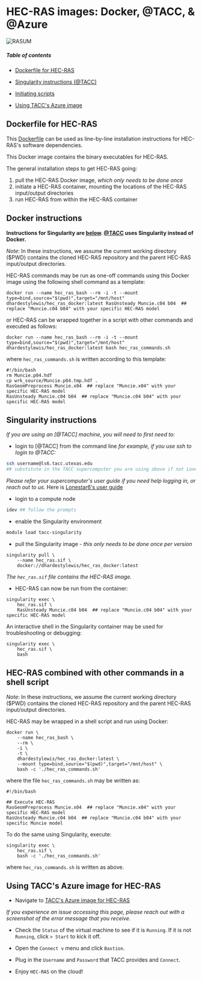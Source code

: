 # HEC-RAS images: Docker, @TACC, & @Azure

![RASUM](https://user-images.githubusercontent.com/15820710/185771100-1bf259e9-ee08-4729-99a3-a6e6c05bc60d.png)

##### Table of contents

-  [Dockerfile for HEC-RAS](#dockerfile)

-  [Singularity instructions (@TACC)](#singularity)

-  [Initiating scripts](#scripting)

-  [Using TACC's Azure image](#azure)


<a name="dockerfile"/>

## Dockerfile for HEC-RAS

This [Dockerfile](https://github.com/dhardestylewis/hec_ras_docker/blob/main/Dockerfile) can be used as line-by-line installation instructions for HEC-RAS's software dependencies.

This Docker image contains the binary executables for HEC-RAS.

The general installation steps to get HEC-RAS going:
1) pull the HEC-RAS Docker image, *which only needs to be done once*
2) initiate a HEC-RAS container, mounting the locations of the HEC-RAS input/output directories
3) run HEC-RAS from within the HEC-RAS container


## **Docker instructions**

**Instructions for Singularity are [below](#singularity). [@TACC](https://github.com/TACC) uses Singularity instead of Docker.**

*Note*: In these instructions, we assume the current working directory ($PWD) contains the cloned HEC-RAS repository and the parent HEC-RAS input/output directories.

HEC-RAS commands may be run as one-off commands using this Docker image using the following shell command as a template:

```
docker run --name hec_ras_bash --rm -i -t --mount type=bind,source="$(pwd)",target="/mnt/host" dhardestylewis/hec_ras_docker:latest RasUnsteady Muncie.c04 b04  ## replace "Muncie.c04 b04" with your specific HEC-RAS model
```

or HEC-RAS can be wrapped together in a script with other commands and executed as follows:

```
docker run --name hec_ras_bash --rm -i -t --mount type=bind,source="$(pwd)",target="/mnt/host" dhardestylewis/hec_ras_docker:latest bash hec_ras_commands.sh
```

where `hec_ras_commands.sh` is written according to this template:

```
#!/bin/bash
rm Muncie.p04.hdf
cp wrk_source/Muncie.p04.tmp.hdf .
RasGeomPreprocess Muncie.x04  ## replace "Muncie.x04" with your specific HEC-RAS model
RasUnsteady Muncie.c04 b04  ## replace "Muncie.c04 b04" with your specific HEC-RAS model
```


<a name="singularity"/>

## **Singularity instructions**

*If you are using an [@TACC] machine, you will need to first need to:*

- login to [@TACC] from the command line
*for example, if you use ssh to login to @TACC:*
```bash
ssh username@ls6.tacc.utexas.edu
## substitute in the TACC supercomputer you are using above if not Lonestar6, for example stampede2.tacc.utexas.edu
```
*Please refer your supercomputer's user guide if you need help logging in, or reach out to us.* Here is [Lonestar6's user guide](https://portal.tacc.utexas.edu/user-guides/lonestar6#secure-shell-ssh)

- login to a compute node
```bash
idev ## follow the prompts
```

- enable the Singularity environment
```bash
module load tacc-singularity
```

- pull the Singularity image - *this only needs to be done once per version*
```
singularity pull \
    --name hec_ras.sif \
    docker://dhardestylewis/hec_ras_docker:latest
```

*The `hec_ras.sif` file contains the HEC-RAS image.*

- HEC-RAS can now be run from the container:

```
singularity exec \
    hec_ras.sif \
    RasUnsteady Muncie.c04 b04  ## replace "Muncie.c04 b04" with your specific HEC-RAS model
```

An interactive shell in the Singularity container may be used for troubleshooting or debugging:

```
singularity exec \
    hec_ras.sif \
    bash
```


<a name="scripting"/>

## **HEC-RAS combined with other commands in a shell script**


*Note*: In these instructions, we assume the current working directory ($PWD) contains the cloned HEC-RAS repository and the parent HEC-RAS input/output directories.

HEC-RAS may be wrapped in a shell script and run using Docker:

```
docker run \
    --name hec_ras_bash \
    --rm \
    -i \
    -t \
    dhardestylewis/hec_ras_docker:latest \
    --mount type=bind,source="$(pwd)",target="/mnt/host" \
    bash -c './hec_ras_commands.sh'
```

where the file `hec_ras_commands.sh` may be written as:

```
#!/bin/bash

## Execute HEC-RAS
RasGeomPreprocess Muncie.x04  ## replace "Muncie.x04" with your specific HEC-RAS model
RasUnsteady Muncie.c04 b04  ## replace "Muncie.c04 b04" with your specific Muncie model
```

To do the same using Singularity, execute:

```
singularity exec \
    hec_ras.sif \
    bash -c './hec_ras_commands.sh'
```    

where `hec_ras_commands.sh` is written as above.


<a name="azure"/>

## **Using TACC's Azure image for HEC-RAS**

- Navigate to [TACC's Azure image for HEC-RAS](https://portal.azure.com/#@wmobleyneotamu.onmicrosoft.com/resource/subscriptions/469545af-8403-410f-92e2-6300e77dcb03/resourceGroups/Hecras/providers/Microsoft.Compute/virtualMachines/HecRas-8/overview)

*If you experience an issue accessing this page, please reach out with a screenshot of the error message that you receive.*

- Check the `Status` of the virtual machine to see if it is `Running`. If it is not `Running`, click `> Start` to kick it off.

- Open the `Connect v` menu and click `Bastion`.

- Plug in the `Username` and `Password` that TACC provides and `Connect`.

- Enjoy `HEC-RAS` on the cloud!
